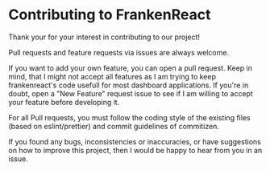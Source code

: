 # Contributing to FrankenReact

Thank your for your interest in contributing to our project!

Pull requests and feature requests via issues are always welcome.

If you want to add your own feature, you can open a pull request. Keep in mind, that I might not accept all features as I am trying to keep frankenreact's code usefull for most dashboard applications. If you're in doubt, open a "New Feature" request issue to see if I am willing to accept your feature before developing it.

For all Pull requests, you must follow the coding style of the existing files (based on eslint/prettier) and commit guidelines of commitizen.

If you found any bugs, inconsistencies or inaccuracies, or have suggestions on how to improve this project, then I would be happy to hear from you in an issue.
